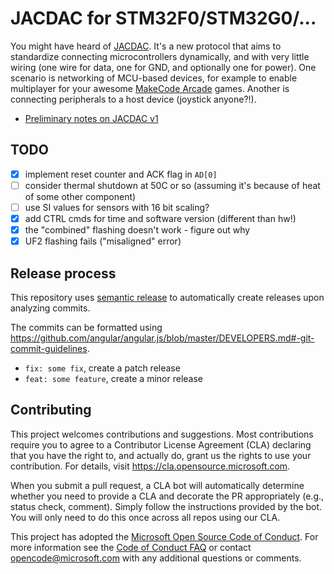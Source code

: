 # JACDAC for STM32F0/STM32G0/...

You might have heard of [JACDAC](https://jacdac.org).
It's a new protocol that aims to standardize connecting microcontrollers dynamically,
and with very little wiring (one wire for data, one for GND, and optionally one for power).
One scenario is networking of MCU-based devices, for example to enable multiplayer
for your awesome [MakeCode Arcade](https://arcade.makecode.com) games.
Another is connecting peripherals to a host device (joystick anyone?!).

* [Preliminary notes on JACDAC v1](jacdac-v1-spec.md)

## TODO

* [x] implement reset counter and ACK flag in `AD[0]`
* [ ] consider thermal shutdown at 50C or so (assuming it's because of heat of some other component)
* [ ] use SI values for sensors with 16 bit scaling?
* [x] add CTRL cmds for time and software version (different than hw!)
* [x] the "combined" flashing doesn't work - figure out why
* [x] UF2 flashing fails ("misaligned" error)

## Release process

This repository uses [semantic release](https://github.com/semantic-release/semantic-release) to automatically create releases upon analyzing commits.

The commits can be formatted using https://github.com/angular/angular.js/blob/master/DEVELOPERS.md#-git-commit-guidelines.

* ``fix: some fix``, create a patch release
* ``feat: some feature``, create a minor release

## Contributing

This project welcomes contributions and suggestions.  Most contributions require you to agree to a
Contributor License Agreement (CLA) declaring that you have the right to, and actually do, grant us
the rights to use your contribution. For details, visit https://cla.opensource.microsoft.com.

When you submit a pull request, a CLA bot will automatically determine whether you need to provide
a CLA and decorate the PR appropriately (e.g., status check, comment). Simply follow the instructions
provided by the bot. You will only need to do this once across all repos using our CLA.

This project has adopted the [Microsoft Open Source Code of Conduct](https://opensource.microsoft.com/codeofconduct/).
For more information see the [Code of Conduct FAQ](https://opensource.microsoft.com/codeofconduct/faq/) or
contact [opencode@microsoft.com](mailto:opencode@microsoft.com) with any additional questions or comments.
